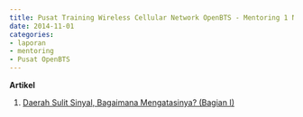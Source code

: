 ```yaml
---
title: Pusat Training Wireless Cellular Network OpenBTS - Mentoring 1 November 2014
date: 2014-11-01
categories:
- laporan
- mentoring
- Pusat OpenBTS
---
```


**Artikel**

1. [Daerah Sulit Sinyal, Bagaimana Mengatasinya? (Bagian I)](http://ciptamedia.org/daerah-sulit-sinyal-bagaimana-mengatasinya-bagian-i/)
